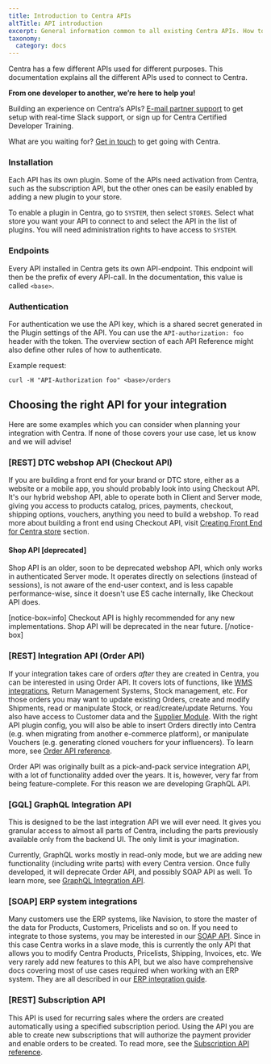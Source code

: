 ```yaml
---
title: Introduction to Centra APIs
altTitle: API introduction
excerpt: General information common to all existing Centra APIs. How to pick the right API for your use case?
taxonomy:
  category: docs
---
```


Centra has a few different APIs used for different purposes. This documentation explains all the different APIs used to connect to Centra.

**From one developer to another, we’re here to help you!**

Building an experience on Centra’s APIs? [E-mail partner support](mailto:support@centra.com) to get setup with real-time Slack support, or sign up for Centra Certified Developer Training.

What are you waiting for? [Get in touch](https://www.centra.com/contact.html) to get going with Centra.

### Installation

Each API has its own plugin. Some of the APIs need activation from Centra, such as the subscription API, but the other ones can be easily enabled by adding a new plugin to your store.

To enable a plugin in Centra, go to `SYSTEM`, then select `STORES`. Select what store you want your API to connect to and select the API in the list of plugins. You will need administration rights to have access to `SYSTEM`.

### Endpoints

Every API installed in Centra gets its own API-endpoint. This endpoint will then be the prefix of every API-call. In the documentation, this value is called `<base>`.

### Authentication

For authentication we use the API key, which is a shared secret generated in the Plugin settings of the API. You can use the `API-authorization: foo` header with the token. The overview section of each API Reference might also define other rules of how to authenticate.

Example request:

`curl -H "API-Authorization foo" <base>/orders`

## Choosing the right API for your integration

Here are some examples which you can consider when planning your integration with Centra. If none of those covers your use case, let us know and we will advise!

### [REST] DTC webshop API (Checkout API)

If you are building a front end for your brand or DTC store, either as a website or a mobile app, you should probably look into using Checkout API. It's our hybrid webshop API, able to operate both in Client and Server mode, giving you access to products catalog, prices, payments, checkout, shipping options, vouchers, anything you need to build a webshop. To read more about building a front end using Checkout API, visit [Creating Front End for Centra store](/fe-development) section.

#### Shop API [deprecated]

Shop API is an older, soon to be deprecated webshop API, which only works in authenticated Server mode. It operates directly on selections (instead of sessions), is not aware of the end-user context, and is less capable performance-wise, since it doesn't use ES cache internally, like Checkout API does.

[notice-box=info]
Checkout API is highly recommended for any new implementations. Shop API will be deprecated in the near future.
[/notice-box]

### [REST] Integration API (Order API)

If your integration takes care of orders *after* they are created in Centra, you can be interested in using Order API. It covers lots of functions, like [WMS integrations](/guides/wms-integration), Return Management Systems, Stock management, etc. For those orders you may want to update existing Orders, create and modify Shipments, read or manipulate Stock, or read/create/update Returns. You also have access to Customer data and the [Supplier Module](https://support.centra.com/centra-sections/modules/supplier-module). With the right API plugin config, you will also be able to insert Orders directly into Centra (e.g. when migrating from another e-commerce platform), or manipulate Vouchers (e.g. generating cloned vouchers for your influencers). To learn more, see [Order API reference](/api-references/order-api).

Order API was originally built as a pick-and-pack service integration API, with a lot of functionality added over the years. It is, however, very far from being feature-complete. For this reason we are developing GraphQL API.

### [GQL] GraphQL Integration API

This is designed to be the last integration API we will ever need. It gives you granular access to almost all parts of Centra, including the parts previously available only from the backend UI. The only limit is your imagination.

Currently, GraphQL works mostly in read-only mode, but we are adding new functionality (including write parts) with every Centra version. Once fully developed, it will deprecate Order API, and possibly SOAP API as well. To learn more, see [GraphQL Integration API](/api-references/graphql-integration-api).

### [SOAP] ERP system integrations

Many customers use the ERP systems, like Navision, to store the master of the data for Products, Customers, Pricelists and so on. If you need to integrate to those systems, you may be interested in our [SOAP API](/api-references/soap-integration-api). Since in this case Centra works in a slave mode, this is currently the only API that allows you to modify Centra Products, Pricelists, Shipping, Invoices, etc. We very rarely add new features to this API, but we also have comprehensive docs covering most of use cases required when working with an ERP system. They are all described in our [ERP integration guide](/guides/erp-integration).

### [REST] Subscription API

This API is used for recurring sales where the orders are created automatically using a specified subscription period. Using the API you are able to create new subscriptions that will authorize the payment provider and enable orders to be created. To read more, see the [Subscription API reference](/api-references/subscription-api/api-reference).
